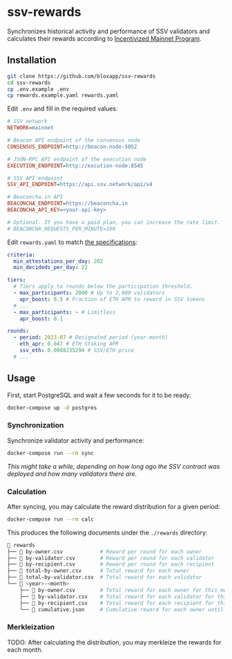 # ssv-rewards

Synchronizes historical activity and performance of SSV validators and calculates their rewards according to [Incentivized Mainnet Program](https://docs.google.com/document/d/1pcr8QVcq9eZfiOJGrm5OsE9JAqdQy1F8Svv1xgecjNY).

## Installation

```bash
git clone https://github.com/bloxapp/ssv-rewards
cd ssv-rewards
cp .env.example .env
cp rewards.example.yaml rewards.yaml
```

Edit `.env` and fill in the required values:

```ini
# SSV network
NETWORK=mainnet

# Beacon API endpoint of the consensus node
CONSENSUS_ENDPOINT=http://beacon-node:5052

# JSON-RPC API endpoint of the execution node
EXECUTION_ENDPOINT=http://excution-node:8545

# SSV API endpoint
SSV_API_ENDPOINT=https://api.ssv.network/api/v4

# Beaconcha.in API
BEACONCHA_ENDPOINT=https://beaconcha.in
BEACONCHA_API_KEY=<your-api-key>

# Optional: If you have a paid plan, you can increase the rate limit.
# BEACONCHA_REQUESTS_PER_MINUTE=100
```

Edit `rewards.yaml` to match [the specifications](https://docs.google.com/document/d/1pcr8QVcq9eZfiOJGrm5OsE9JAqdQy1F8Svv1xgecjNY):

```yaml
criteria:
  min_attestations_per_day: 202
  min_decideds_per_day: 22

tiers:
  # Tiers apply to rounds below the participation threshold.
  - max_participants: 2000 # Up to 2,000 validators
    apr_boost: 0.5 # Fraction of ETH APR to reward in SSV tokens
  # ...
  - max_participants: ~ # Limitless
    apr_boost: 0.1

rounds:
  - period: 2023-07 # Designated period (year-month)
    eth_apr: 0.047 # ETH Staking APR
    ssv_eth: 0.0088235294 # SSV/ETH price
  # ...
```

## Usage

First, start PostgreSQL and wait a few seconds for it to be ready:

```bash
docker-compose up -d postgres
```

### Synchronization

Synchronize validator activity and performance:

```bash
docker-compose run --rm sync
```

_This might take a while, depending on how long ago the SSV contract was deployed and how many validators there are._

### Calculation

After syncing, you may calculate the reward distribution for a given period:

```bash
docker-compose run --rm calc
```

This produces the following documents under the `./rewards` directory:

```bash
📂 rewards
├── 📄 by-owner.csv            # Reward per round for each owner
├── 📄 by-validator.csv        # Reward per round for each validator
├── 📄 by-recipient.csv        # Reward per round for each recipient
├── 📄 total-by-owner.csv      # Total reward for each owner
├── 📄 total-by-validator.csv  # Total reward for each validator
└── 📂 <year>-<month>
    ├── 📄 by-owner.csv        # Total reward for each owner for this month
    ├── 📄 by-validator.csv    # Total reward for each validator for this month
    ├── 📄 by-recipient.csv    # Total reward for each recipient for this month
    └── 📄 cumulative.json     # Cumulative reward for each owner until and including this month
```

### Merkleization

TODO: After calculating the distribution, you may merkleize the rewards for each month.
